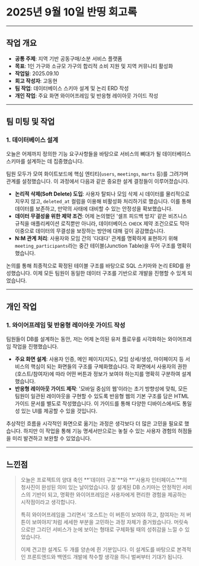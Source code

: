 # 2025년 9월 10일 반띵 회고록

---

## 작업 개요
* **공통 주제**: 지역 기반 공동구매/소분 서비스 플랫폼
* **목표**: 1인 가구와 소규모 가구의 합리적 소비 지원 및 지역 커뮤니티 활성화
* **작업일**: 2025.09.10
* **회고 작성자**: 고동현
* **팀 작업**: 데이터베이스 스키마 설계 및 논리 ERD 작성
* **개인 작업**: 주요 화면 와이어프레임 및 반응형 레이아웃 가이드 작성

---

## 팀 미팅 및 작업

### 1. 데이터베이스 설계

오늘은 어제까지 정의한 기능 요구사항들을 바탕으로 서비스의 뼈대가 될 데이터베이스 스키마를 설계하는 데 집중했습니다.

팀원 모두가 모여 화이트보드에 핵심 엔티티(`users`, `meetings`, `marts` 등)를 그려가며 관계를 설정했습니다. 이 과정에서 다음과 같은 중요한 설계 결정들이 이루어졌습니다.

* **논리적 삭제(Soft Delete) 도입**: 사용자 탈퇴나 모임 삭제 시 데이터를 물리적으로 지우지 않고, `deleted_at` 컬럼을 이용해 비활성화 처리하기로 했습니다. 이를 통해 데이터를 보존하고, 만약의 사태에 대비할 수 있는 안정성을 확보했습니다.
* **데이터 무결성을 위한 제약 조건**: 어제 논의했던 '셀프 피드백 방지' 같은 비즈니스 규칙을 애플리케이션 로직뿐만 아니라, 데이터베이스 `CHECK` 제약 조건으로도 막아 이중으로 데이터의 무결성을 보장하는 방안에 대해 깊이 공감했습니다.
* **N:M 관계 처리**: 사용자와 모임 간의 '다대다' 관계를 명확하게 표현하기 위해 `meeting_participants`라는 중간 테이블(Junction Table)을 두어 구조를 명확히 했습니다.

논의를 통해 최종적으로 확정된 테이블 구조를 바탕으로 SQL 스키마와 논리 ERD를 완성했습니다. 이제 모든 팀원이 동일한 데이터 구조를 기반으로 개발을 진행할 수 있게 되었습니다.

---

## 개인 작업

### 1. 와이어프레임 및 반응형 레이아웃 가이드 작성

팀원들이 DB를 설계하는 동안, 저는 어제 논의된 유저 플로우를 시각화하는 와이어프레임 작업을 진행했습니다.

* **주요 화면 설계**: 사용자 인증, 메인 페이지(지도), 모임 상세/생성, 마이페이지 등 서비스의 핵심이 되는 화면들의 구조를 구체화했습니다. 각 화면에서 사용자의 권한(호스트/참여자)에 따라 어떤 버튼과 정보가 보여야 하는지를 명확히 구분하여 설계했습니다.
* **반응형 레이아웃 가이드 제작**: '모바일 중심의 웹'이라는 초기 방향성에 맞춰, 모든 팀원이 일관된 레이아웃을 구현할 수 있도록 반응형 웹의 기본 구조를 담은 HTML 가이드 문서를 별도로 작성했습니다. 이 가이드를 통해 다양한 디바이스에서도 통일성 있는 UI를 제공할 수 있을 것입니다.

추상적인 흐름을 시각적인 화면으로 옮기는 과정은 생각보다 더 많은 고민을 필요로 했습니다. 하지만 이 작업을 통해 기능 명세서만으로는 놓칠 수 있는 사용자 경험의 허점들을 미리 발견하고 보완할 수 있었습니다.

---

## 느낀점

> 오늘은 프로젝트의 양대 축인 **'데이터 구조'**와 **'사용자 인터페이스'**의 청사진이 완성된 의미 있는 날이었습니다. 잘 설계된 DB 스키마는 안정적인 서비스의 기반이 되고, 명확한 와이어프레임은 사용자에게 편리한 경험을 제공하는 시작점이라고 생각합니다.
>
> 특히 와이어프레임을 그리면서 '호스트는 이 버튼이 보여야 하고, 참여자는 저 버튼이 보여야지'처럼 세세한 부분을 고민하는 과정 자체가 즐거웠습니다. 머릿속으로만 그리던 서비스가 눈에 보이는 형태로 구체화될 때의 성취감을 느낄 수 있었습니다.
>
> 이제 견고한 설계도 두 개를 양손에 쥔 기분입니다. 이 설계도를 바탕으로 본격적인 프론트엔드와 백엔드 개발에 착수할 생각을 하니 벌써부터 기대가 됩니다.
